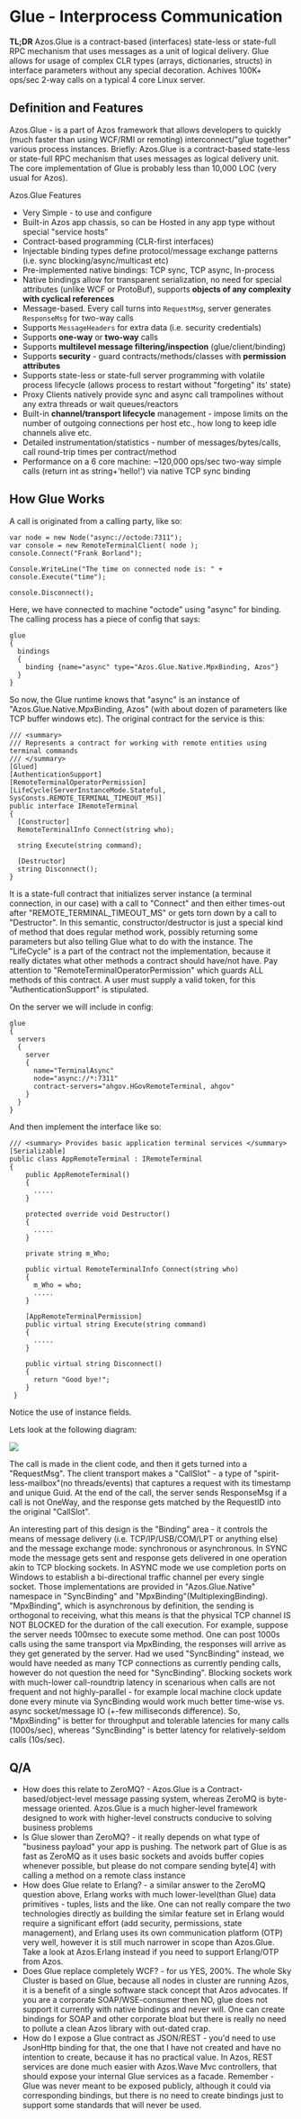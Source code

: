 ﻿# Glue - Interprocess Communication

**TL;DR**
 Azos.Glue is a contract-based (interfaces) state-less or state-full RPC mechanism that uses messages as a 
unit of logical delivery. Glue allows for usage of complex CLR types (arrays, dictionaries, structs) in interface 
parameters without any special decoration. Achives 100K+ ops/sec 2-way calls on a typical 4 core Linux server.


## Definition and Features

Azos.Glue - is a part of Azos framework that allows developers to quickly
 (much faster than using WCF/RMI or remoting) interconnect/"glue together" various process instances. 
Briefly: Azos.Glue is a contract-based state-less or state-full RPC mechanism that uses messages as logical delivery unit.
 The core implementation of Glue is probably less than 10,000 LOC (very usual for Azos).

Azos.Glue Features

* Very Simple - to use and configure
* Built-in Azos app chassis, so can be Hosted in any app type without special "service hosts"
* Contract-based programming (CLR-first interfaces)
* Injectable binding types define protocol/message exchange patterns (i.e. sync blocking/async/multicast etc)
* Pre-implemented native bindings: TCP sync, TCP async, In-process
* Native bindings allow for transparent serialization, no need for special attributes (unlike WCF or ProtoBuf), supports **objects of any complexity with cyclical references**
* Message-based. Every call turns into `RequestMsg`, server generates `ResponseMsg` for two-way calls
* Supports `MessageHeaders` for extra data (i.e. security credentials)
* Supports **one-way** or **two-way** calls
* Supports **multilevel message filtering/inspection** (glue/client/binding)
* Supports **security** - guard contracts/methods/classes with **permission attributes**
* Supports state-less or state-full server programming with volatile process lifecycle (allows process to restart without "forgeting" its' state)
* Proxy Clients natively provide sync and async call trampolines without any extra threads or wait queues/reactors
* Built-in **channel/transport lifecycle** management - impose limits on the number of outgoing connections per host etc., how long to keep idle channels alive etc.
* Detailed instrumentation/statistics - number of messages/bytes/calls, call round-trip times per contract/method
* Performance on a 6 core machine: ~120,000 ops/sec two-way simple calls (return int as string+'hello!') via native TCP sync binding


## How Glue Works

A call is originated from a calling party, like so:

```CSharp
var node = new Node("async://octode:7311"); 
var console = new RemoteTerminalClient( node );
console.Connect("Frank Borland");

Console.WriteLine("The time on connected node is: " + console.Execute("time");

console.Disconnect();
```

Here, we have connected to machine "octode" using "async" for binding. The calling process has a piece of 
config that says:
```CSharp
glue
{
  bindings
  {
    binding {name="async" type="Azos.Glue.Native.MpxBinding, Azos"}
  }
}
```
So now, the Glue runtime knows that "async" is an instance of "Azos.Glue.Native.MpxBinding, Azos" (with about dozen of 
parameters like TCP buffer windows etc). The original contract for the service is this:
```CSharp
/// <summary>
/// Represents a contract for working with remote entities using terminal commands
/// </summary>
[Glued]
[AuthenticationSupport]
[RemoteTerminalOperatorPermission]
[LifeCycle(ServerInstanceMode.Stateful, SysConsts.REMOTE_TERMINAL_TIMEOUT_MS)]
public interface IRemoteTerminal
{
  [Constructor]
  RemoteTerminalInfo Connect(string who);

  string Execute(string command);

  [Destructor]
  string Disconnect();
}
```

It is a state-full contract that initializes server instance (a terminal connection, in our case) with a call to 
"Connect" and then either times-out after "REMOTE_TERMINAL_TIMEOUT_MS" or gets torn down by a call to "Destructor".
 In this semantic, constructor/destructor is just a special kind of method that does regular method work, possibly 
returning some parameters but also telling Glue what to do with the instance. The "LifeCycle" is a part of the contract
 not the implementation, because it really dictates what other methods a contract should have/not have. Pay attention to 
"RemoteTerminalOperatorPermission" which guards ALL methods of this contract. A user must supply a valid token, for this
 "AuthenticationSupport" is stipulated.

On the server we will include in config:
```CSharp
glue
{
  servers
  {
    server
    {
      name="TerminalAsync"
      node="async://*:7311"
      contract-servers="ahgov.HGovRemoteTerminal, ahgov"
    }
  }
}
```

And then implement the interface like so:
```CSharp
/// <summary> Provides basic application terminal services </summary>
[Serializable]
public class AppRemoteTerminal : IRemoteTerminal
{
    public AppRemoteTerminal()
    {
      .....
    }

    protected override void Destructor()
    {
      .....
    }

    private string m_Who;

    public virtual RemoteTerminalInfo Connect(string who)
    {
      m_Who = who;
      .....
    }

    [AppRemoteTerminalPermission]
    public virtual string Execute(string command)
    {
      .....
    }

    public virtual string Disconnect()
    {
      return "Good bye!";
    }
 }

```
Notice the use of instance fields.

Lets look at the following diagram: 

<img src="/doc/img/glue-1.png">

The call is made in the client code, and then it gets turned into a "RequestMsg". The client transport makes a "CallSlot" - 
a type of "spirit-less-mailbox"(no threads/events) that captures a request with its timestamp and unique Guid. At the end of the call,
 the server sends ResponseMsg if a call is not OneWay, and the response gets matched by the RequestID into the original "CallSlot".


An interesting part of this design is the "Binding" area - it controls the means of message delivery (i.e. TCP/IP/USB/COM/LPT or anything else)
and the message exchange mode: synchronous or asynchronous. In SYNC mode the message gets sent and response gets delivered in one operation akin 
to TCP blocking sockets. In ASYNC mode we use completion ports on Windows to establish a bi-directional traffic channel per every single socket.
 Those implementations are provided in "Azos.Glue.Native" namespace in "SyncBinding" and "MpxBinding"(MultiplexingBinding). "MpxBinding",
which is asynchronous by definition, the sending is orthogonal to receiving, what this means is that the physical TCP channel IS NOT BLOCKED 
for the duration of the call execution. For example, suppose the server needs 100msec to execute some method. One can post 1000s calls using
 the same transport via MpxBinding, the responses will arrive as they get generated by the server. Had we used "SyncBinding" instead, we would
 have needed as many TCP connections as currently pending calls, however do not question the need for "SyncBinding". Blocking sockets work with 
much-lower call-roundtrip latency in scenarious when calls are not frequent and not highly-parallel - for example local machine clock update 
done every minute via SyncBinding would work much better time-wise vs. async socket/message IO (+-few milliseconds difference). So, "MpxBinding"
 is better for throughput and tolerable latencies for many calls (1000s/sec), whereas "SyncBinding" is better latency for relatively-seldom 
calls (10s/sec).

## Q/A


* How does this relate to ZeroMQ? - Azos.Glue is a Contract-based/object-level message passing system, whereas ZeroMQ is byte-message oriented. Azos.Glue is a much higher-level framework designed to work with higher-level constructs conducive to solving business problems
* Is Glue slower than ZeroMQ? - it really depends on what type of "business payload" your app is pushing. The network part of Glue is as fast as ZeroMQ as it uses basic sockets and avoids buffer copies whenever possible, but please do not compare sending byte[4] with calling a method on a remote class instance
* How does Glue relate to Erlang? - a similar answer to the ZeroMQ question above, Erlang works with much lower-level(than Glue) data primitives - tuples, lists and the like. One can not really compare the two technologies directly as building the similar feature set in Erlang would require a significant effort (add security, permissions, state management), and Erlang uses its own communication platform (OTP) very well, however it is still much narrower in scope than Azos.Glue. Take a look at Azos.Erlang instead if you need to support Erlang/OTP from Azos.
* Does Glue replace completely WCF? - for us YES, 200%. The whole Sky Cluster is based on Glue, because all nodes in cluster are running Azos, it is a benefit of a single software stack concept that Azos advocates. If you are a corporate SOAP/WSE-consumer then NO, glue does not support it currently with native bindings and never will. One can create bindings for SOAP and other corporate bloat but there is really no need to pollute a clean Azos library with out-dated crap.
* How do I expose a Glue contract as JSON/REST - you'd need to use JsonHttp binding for that, the one that I have not created and have no intention to create, because it has no practical value. In Azos, REST services are done much easier with Azos.Wave Mvc controllers, that should expose your internal Glue services as a facade. Remember - Glue was never meant to be exposed publicly, although it could via corresponding bindings, but there is no need to create bindings just to support some standards that will never be used.

